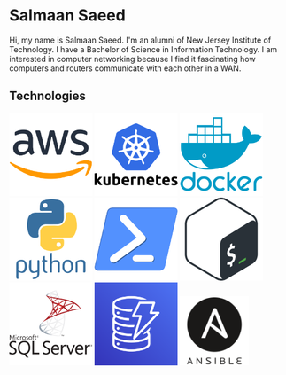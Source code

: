 # Salmaan Saeed
Hi, my name is Salmaan Saeed. I'm an alumni of New Jersey Institute of Technology. I have a Bachelor of Science in Information Technology. 
I am interested in computer networking because I find it fascinating how computers and routers communicate with each other in a WAN.

## Technologies
<div>
  <!-- Cloud Technologies -->
  <!-- AWS -->
  <img src="https://raw.githubusercontent.com/devicons/devicon/refs/heads/master/icons/amazonwebservices/amazonwebservices-original-wordmark.svg" alt="AWS" width="150" height="150"/>
  <!-- Kubernetes -->
  <img src="https://raw.githubusercontent.com/devicons/devicon/refs/heads/master/icons/kubernetes/kubernetes-original-wordmark.svg" alt="Kubernetes" width="150" height="150"/>
  <!-- Docker -->
  <img src="https://raw.githubusercontent.com/devicons/devicon/refs/heads/master/icons/docker/docker-plain-wordmark.svg" alt="Docker" width="150" height="150"/>

  <!-- Languages -->
  <!-- Python -->
  <img src="https://raw.githubusercontent.com/devicons/devicon/refs/heads/master/icons/python/python-original-wordmark.svg" alt="Python" width="150" height="150"/>
  <!-- PowerShell -->
  <img src="https://raw.githubusercontent.com/devicons/devicon/refs/heads/master/icons/powershell/powershell-original.svg" alt="PowerShell" width="150" height="150"/>
  <!-- Bash -->
  <img src="https://raw.githubusercontent.com/devicons/devicon/refs/heads/master/icons/bash/bash-original.svg" alt="Bash" width="150" height="150"/>

  <!-- Databases -->
  <!-- SQL Server -->
  <img src="https://raw.githubusercontent.com/devicons/devicon/refs/heads/master/icons/microsoftsqlserver/microsoftsqlserver-original-wordmark.svg" alt="SQL Server" width="150" height="150"/>
  <!-- DynamoDB -->
  <img src="https://raw.githubusercontent.com/devicons/devicon/refs/heads/master/icons/dynamodb/dynamodb-original.svg" alt="DynamoDB" width="150" height="150"/>

  <!-- Miscellaneous -->
  <!-- Ansible -->
  <img src="https://raw.githubusercontent.com/devicons/devicon/refs/heads/master/icons/ansible/ansible-plain-wordmark.svg" alt="Ansible" width="125" height="125"/>
</div>
